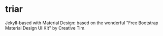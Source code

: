 # triar
Jekyll-based with Material Design: based on the wonderful "Free Bootstrap Material Design UI Kit" by Creative Tim.
